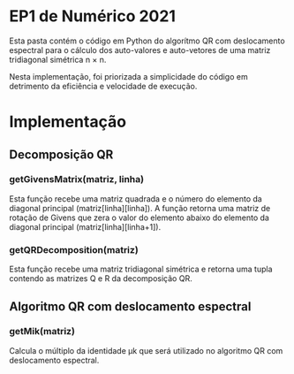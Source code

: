 # EP1 de Numérico 2021

Esta pasta contém o código em Python do algorítmo QR com deslocamento
espectral para o cálculo dos auto-valores e auto-vetores de uma matriz
tridiagonal simétrica n × n.

Nesta implementação, foi priorizada a simplicidade do código em detrimento da
eficiência e velocidade de execução.

# Implementação

## Decomposição QR
### **getGivensMatrix(matriz, linha)**
Esta função recebe uma matriz quadrada e o número do elemento da diagonal
principal (matriz[linha][linha]). A função retorna uma matriz de rotação de
Givens que zera o valor do elemento abaixo do elemento da diagonal principal
(matriz[linha][linha+1]).

### **getQRDecomposition(matriz)**
Esta função recebe uma matriz tridiagonal simétrica e retorna uma tupla
contendo as matrizes Q e R da decomposição QR.

## Algoritmo QR com deslocamento espectral
### **getMik(matriz)**
Calcula o múltiplo da identidade µk que será utilizado no algoritmo QR com
deslocamento espectral.